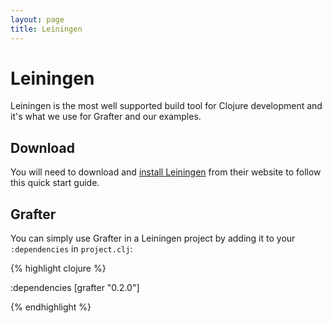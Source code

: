 ```yaml
---
layout: page
title: Leiningen
---
```


# Leiningen

Leiningen is the most well supported build tool for Clojure
development and it's what we use for Grafter and our examples.

## Download

You will need to download and [install Leiningen](http://leiningen.org) from their website to follow this quick start guide.

## Grafter
You can simply use Grafter in a Leiningen project by adding it to your <code>:dependencies</code> in <code>project.clj</code>:

{% highlight clojure %}

:dependencies [grafter "0.2.0"]

{% endhighlight %}
